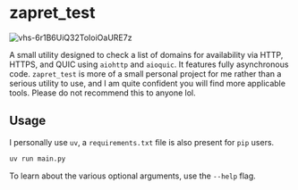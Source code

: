 # zapret_test
![vhs-6r1B6UiQ32ToIoiOaURE7z](https://github.com/user-attachments/assets/0823d337-64aa-4e42-8922-84d54b5a0749)

A small utility designed to check a list of domains for availability via HTTP, HTTPS, and QUIC using `aiohttp` and `aioquic`. It features fully asynchronous code. `zapret_test` is more of a small personal project for me rather than a serious utility to use, and I am quite confident you will find more applicable tools. Please do not recommend this to anyone lol.

## Usage
I personally use `uv`, a `requirements.txt` file is also present for `pip` users.
```bash
uv run main.py
```
To learn about the various optional arguments, use the `--help` flag.


